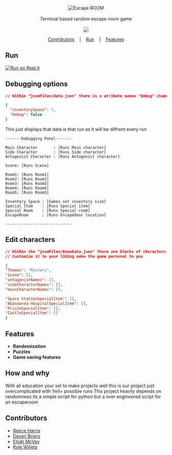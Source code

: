 
<p align=center>

  <img src="https://i.imgur.com/pZQRQ9k.png" alt="Escape ROOM" />

  <br>
  <br>
  <span>Terminal based random escape room game <br></span>
  <br>
  <a target="_blank" href="https://www.python.org/downloads/" title="Python version"><img src="https://img.shields.io/badge/python-%3E=_3.8-green.svg"></a>
</p>

<p align="center">
  <a href="#Contributors">Contributors</a>
  &nbsp;&nbsp;&nbsp;|&nbsp;&nbsp;&nbsp;
  <a href="#Run">Run</a>
  &nbsp;&nbsp;&nbsp;|&nbsp;&nbsp;&nbsp;
  <a href="#Features">Features</a>
</p>

## Run
[![Run on Repl.it](https://user-images.githubusercontent.com/27065646/92304596-bf719b00-ef7f-11ea-987f-2c1f3c323088.png)](https://repl.it/github/NotReeceHarris/EscapeRoomtlevel)

## Debugging options
```json
// Within "jsonFiles/data.json" there is a atribute names "Debug" change this to "true"

{
  "inventorySpace": 5,
  "Debug": false
}
```
This just displays that data is that run as it will be diffrent every run
```console
-------Debugging Panel-------

Main Character       : [Runs Main character]
Side Character       : [Runs Side character]
Antagonist Character : [Runs Antagonist character]

Scene: [Runs Scene]

Room1: [Runs Room1]
Room2: [Runs Room2]
Room3: [Runs Room3]
Room4: [Runs Room4]
Room5: [Runs Room5]

Inventory Space : [Games set inventory size]
Special Item    : [Runs Special item]
Special Room    : [Runs Special room]
EscapeRoom      : [Runs EscapeDoor location]

-----------------------------
```

## Edit characters
```json
// Within the "jsonFiles/BaseData.json" there are blocks of characters and items, all are editable
// Customize it to your liking make the game personal to you

{
"Themes": "Mystery",
"Scene": [],
"antagonistNames": [],
"sideCharacterNames": [],
"mainCharacterNames": [],

"Space StationSpecialItem": [],
"Abandoned HospitalSpecialItem": [],
"PrisonSpecialItem": [],
"CastleSpecialItem": []
}
```

## Features
* <strong>Randomization</strong>
* <strong>Puzzles</strong>
* <strong>Game saving features</strong>


## How and why
<span>With all education your set to make projects well this is our project just overcomplicated with 1mil+ possible runs</span>
<span>This project heavily depends on randomness its a simple script for python but a over engineered script for an escaperoom</span>

## Contributors
* [Reece Harris](https://www.linkedin.com/in/reece-harris-3215b91bb/) 
* [Deven Briers](https://www.linkedin.com/in/deven-briers-5b62541bb/)
* [Elijah McVey](https://www.linkedin.com/in/elijah-mcvey-97a5b81bb/)
* [Kyle Willets](https://www.linkedin.com/in/kyle-willets-2315b81bb/)


